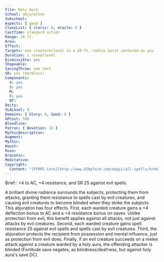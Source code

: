```yaml
---
File: Holy Aura
School: abjuration
Subschool: 
Aspects: [ good ]
ClassList: { cleric: 8, oracle: 8 }
CastTime: standard action
Range: 20 ft.
Area: 
Effect: 
Targets: one creature/level in a 20-ft.-radius burst centered on you
Duration: 1 round/level
Dismissible: yes
Shapeable: 
SavingThrow: see text
SR: yes (harmless)
Components:
  V: yes
  S: yes
  M: 
  F: yes
  DF: 
Deity: 
SLALevel: 8
Domains: { Glory: 8, Good: 8 }
GPCost: 500
Bloodline: 
Patron: { Devotion: 16 }
MythicDescription: 
Augment: 
Mythic: 
Haunt: 
Ruse: 
Draconic: 
Meditative: 
Copyright:
  Content: "[PFRPG Core](http://www.d20pfsrd.com/magic/all-spells/h/holy-aura)"
---
```

Brief:: +4 to AC, +4 resistance, and SR 25 against evil spells.

A brilliant divine radiance surrounds the subjects, protecting them from attacks, granting them resistance to spells cast by evil creatures, and causing evil creatures to become blinded when they strike the subjects. This abjuration has four effects.  First, each warded creature gains a +4 deflection bonus to AC and a +4 resistance bonus on saves. Unlike protection from evil, this benefit applies against all attacks, not just against attacks by evil creatures.  Second, each warded creature gains spell resistance 25 against evil spells and spells cast by evil creatures.  Third, the abjuration protects the recipient from possession and mental influence, just as protection from evil does.  Finally, if an evil creature succeeds on a melee attack against a creature warded by a holy aura, the offending attacker is blinded (Fortitude save negates, as blindness/deafness, but against holy aura's save DC).
